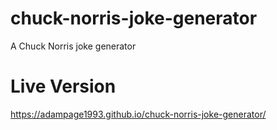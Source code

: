 # chuck-norris-joke-generator
A Chuck Norris joke generator

# Live Version
https://adampage1993.github.io/chuck-norris-joke-generator/
